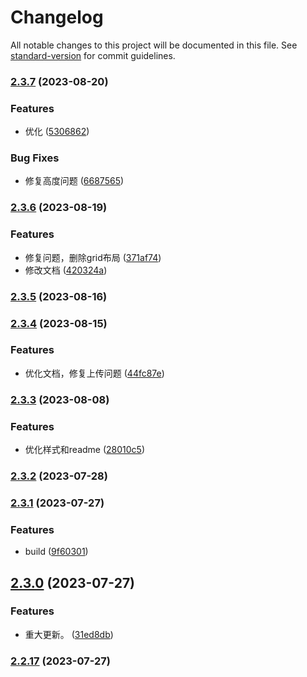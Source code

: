 # Changelog

All notable changes to this project will be documented in this file. See [standard-version](https://github.com/conventional-changelog/standard-version) for commit guidelines.

### [2.3.7](https://github.com/JackySoft/rocket-render/compare/v2.3.6...v2.3.7) (2023-08-20)


### Features

* 优化 ([5306862](https://github.com/JackySoft/rocket-render/commit/5306862068d5dba84f3b73d0600e6b89f512e41e))


### Bug Fixes

* 修复高度问题 ([6687565](https://github.com/JackySoft/rocket-render/commit/66875657bb3d9b325a330d27871d066896bd2d50))

### [2.3.6](https://github.com/JackySoft/rocket-render/compare/v2.3.5...v2.3.6) (2023-08-19)


### Features

* 修复问题，删除grid布局 ([371af74](https://github.com/JackySoft/rocket-render/commit/371af74010116cee82133ebbee4a5266289380ef))
* 修改文档 ([420324a](https://github.com/JackySoft/rocket-render/commit/420324a2e3f3b8517de2788476aa923583306661))

### [2.3.5](https://github.com/JackySoft/rocket-render/compare/v2.3.4...v2.3.5) (2023-08-16)

### [2.3.4](https://github.com/JackySoft/rocket-render/compare/v2.3.3...v2.3.4) (2023-08-15)


### Features

* 优化文档，修复上传问题 ([44fc87e](https://github.com/JackySoft/rocket-render/commit/44fc87ec89984f7d78c44149e8d5f05e553919f0))

### [2.3.3](https://github.com/JackySoft/rocket-render/compare/v2.3.2...v2.3.3) (2023-08-08)


### Features

* 优化样式和readme ([28010c5](https://github.com/JackySoft/rocket-render/commit/28010c574421fde34eac262c023b75e5bea8bf75))

### [2.3.2](https://github.com/JackySoft/rocket-render/compare/v2.3.1...v2.3.2) (2023-07-28)

### [2.3.1](https://github.com/JackySoft/rocket-render/compare/v2.3.0...v2.3.1) (2023-07-27)


### Features

* build ([9f60301](https://github.com/JackySoft/rocket-render/commit/9f60301bfcef3720289fcc29efa7e3ee400595b3))

## [2.3.0](https://github.com/JackySoft/rocket-render/compare/v2.2.17...v2.3.0) (2023-07-27)


### Features

* 重大更新。 ([31ed8db](https://github.com/JackySoft/rocket-render/commit/31ed8dbff3b7b91a8704acebcc6b31a66a71ebd1))

### [2.2.17](https://github.com/JackySoft/rocket-render/compare/v2.2.16...v2.2.17) (2023-07-27)
